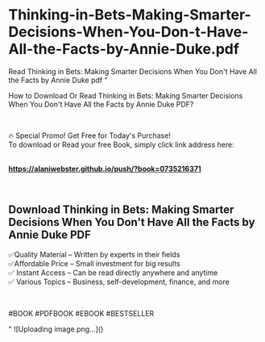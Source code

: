 # Thinking-in-Bets-Making-Smarter-Decisions-When-You-Don-t-Have-All-the-Facts-by-Annie-Duke.pdf
Read Thinking in Bets: Making Smarter Decisions When You Don't Have All the Facts by Annie Duke pdf
"<p>How to Download Or Read Thinking in Bets: Making Smarter Decisions When You Don't Have All the Facts by Annie Duke PDF?</p>
<p>&nbsp;</p>
<p>&#128293;  Special Promo! Get Free for Today's Purchase!<br />To download or Read your free Book, simply click link address here:&nbsp;<br />&nbsp;</p>
<p><a href=""https://alaniwebster.github.io/push/?book=0735216371""><strong>https://alaniwebster.github.io/push/?book=0735216371</strong></a></p>
<p>&nbsp;</p>
<h2>Download Thinking in Bets: Making Smarter Decisions When You Don't Have All the Facts by Annie Duke PDF</h2>
<p>&#x2705;Quality Material &ndash; Written by experts in their fields<br />&#x2705;Affordable Price &ndash; Small investment for big results<br />&#x2705; Instant Access &ndash; Can be read directly anywhere and anytime<br />&#x2705; Various Topics &ndash; Business, self-development, finance, and more</p>
<p>&nbsp;</p>
<p>#BOOK #PDFBOOK #EBOOK #BESTSELLER</p>
"
![Uploading image.png…]()
